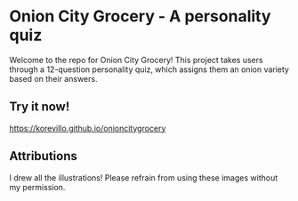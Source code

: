 # Onion City Grocery - A personality quiz
Welcome to the repo for Onion City Grocery! This project takes users through a 12-question personality quiz, which assigns them an onion variety based on their answers.
## Try it now!
<https://korevillo.github.io/onioncitygrocery>
## Attributions
I drew all the illustrations! Please refrain from using these images without my permission.
